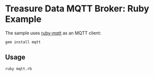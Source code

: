 # Treasure Data MQTT Broker: Ruby Example

The sample uses [ruby-mqtt](https://github.com/njh/ruby-mqtt) as an MQTT client:

```
gem install mqtt
```

## Usage

```
ruby mqtt.rb
```